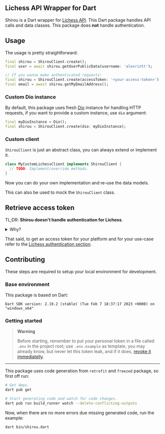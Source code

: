 ## Lichess API Wrapper for Dart

Shirou is a Dart wrapper for [Lichess API](https://lichess.org/api).
This Dart package handles API calls and data classes.
This package does **not** handle authentication.

## Usage

The usage is pretty straightforward:

```dart
final shirou = ShirouClient.create();
final user = await shirou.getUserPublicData(username: 'alexrintt');

// If you wanna make authenticated requests:
final shirou = ShirouClient.create(accessToken: '<your-access-token>');
final email = await shirou.getMyEmailAddress();
```

### Custom Dio instance

By default, this package uses fresh [Dio](https://pub.dev/packages/dio) instance for handling HTTP requests, if you want to provide a custom instance, use `dio` argument:

```dart
final myDioInstance = Dio();
final shirou = ShirouClient.create(dio: myDioInstance);
```

### Custom client

`ShirouClient` is just an abstract class, you can always extend or implement it.

```dart
class MyCustomLichessClient implements ShirouClient {
  // TODO: Implement/override methods.
}
```

Now you can do your own implementation and re-use the data models.

This can also be used to mock the `ShirouClient` class.

## Retrieve access token

TL;DR: **Shirou doesn't handle authentication for Lichess**.

<details>
  <summary>Why?</summary>

It may not be ideal for a package to handle user authentication due to the following reasons:

1. Security: Handling user authentication in a package can pose potential security risks. The package would require to store Lichess API tokens locally. If mishandled or not handled securely, it could result in unauthorized access to user accounts or other security issues.

2. Platform-specific concerns: If the package handles user authentication, it can have platform-specific implications. Different platforms may have different ways of handling sensitive user data, such as storing tokens in different locations or using different encryption methods. By leaving authentication up to users, the package can remain platform-independent and avoid these platform-specific concerns.

3. Flexibility: Lichess API tokens can be generated with different levels of access and permissions, and different users may require different levels of access depending on their use case. By allowing users to handle authentication themselves, the package gives them the flexibility to generate and use tokens with the necessary permissions for their specific use case.

4. Complexity: Handling user authentication can add additional complexity to the package and increase the likelihood of bugs or errors. By allowing users to handle authentication themselves, the package can focus on providing a clean and easy-to-use API for interacting with the Lichess API.

5. Best practice: Leaving authentication up to the user is generally considered best practice in API design. By following this best practice, the package can ensure that its design is in line with established industry standards.

So it is generally considered best practice to leave authentication up to the user and avoid potential security risks, platform-specific concerns, and unnecessary complexity in the package's design.

</details>

That said, to get an access token for your platform and for your use-case refer to the [Lichess authentication section](https://lichess.org/api#section/Introduction/Authentication).


## Contributing

These steps are required to setup your local environment for development.

### Base environment

This package is based on Dart:

```
Dart SDK version: 2.19.2 (stable) (Tue Feb 7 18:37:17 2023 +0000) on "windows_x64"
```

### Getting started

> **Warning** 
> 
> Before starting, remember to put your personal token in a file called `.env` in the project root; use `.env.example` as template, you may already know, but never let this token leak, and if it does, [revoke it immediatelly](https://lichess.org/account/oauth/token).

---

This package uses code generation from `retrofit` and `freezed` package, so first off run:

```bash
# Get deps.
dart pub get

# Start generating code and watch for code changes.
dart pub run build_runner watch --delete-conflicting-outputs
```

Now, when there are no more errors due missing generated code, run the example:

```bash
dart bin/shirou.dart
```
